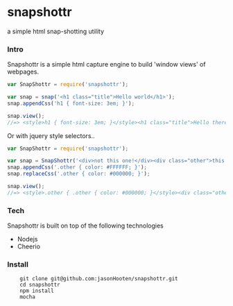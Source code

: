 snapshottr
==========

a simple html snap-shotting utility


### Intro
Snapshottr is a simple html capture engine to build 'window views' of webpages.

```js
var SnapShottr = require('snapshottr');

var snap = snap('<h1 class="title">Hello world</h1>');
snap.appendCss('h1 { font-size: 3em; }');

snap.view();
//=> <style>h1 { font-size: 3em; }</style><h1 class="title">Hello there!</h1>
```

Or with jquery style selectors..
```js
var SnapShottr = require('snapshottr');

var snap = SnapShottr('<div>not this one!</div><div class="other">this one!</div>', '.other');
snap.appendCss('.other { color: #FFFFFF; }');
snap.replaceCss('.other { color: #000000; }');

snap.view();
//=> <style>.other { .other { color: #000000; }</style><div class="other">this one!</h1>
```


### Tech
Snapshottr is built on top of the following technologies

* Nodejs
* Cheerio


### Install
 
```
    git clone git@github.com:jasonHooten/snapshottr.git
    cd snapshottr
    npm install
    mocha
```

